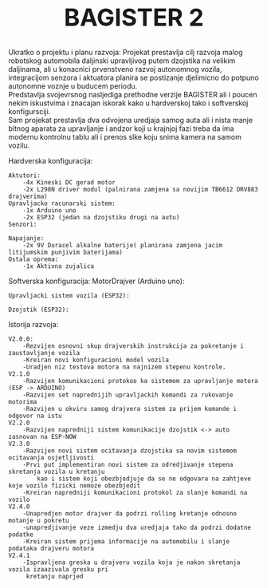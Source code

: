 <h1 align="center" style="font-size: 48px;">BAGISTER 2</h1>


Ukratko o projektu i planu razvoja:
    Projekat prestavlja cilj razvoja malog robotskog automobila daljinski upravljivog
    putem dzojstika na velikim daljinama, ali u konacnici prvenstveno razvoj
    autonomnog vozila, integracijom senzora i aktuatora planira se postizanje djelimicno
    do potpuno autonomne voznje u buducem periodu.  
    Predstavlja svojevrsnog nasljediga prethodne verzije BAGISTER ali i poucen nekim
    iskustvima i znacajan iskorak kako u hardverskoj tako i softverskoj konfigursciji.  
    Sam projekat prestavlja dva odvojena uredjaja samog auta ali i nista manje bitnog
    aparata za upravljanje i andzor koji u krajnjoj fazi treba da ima modernu kontrolnu
    tablu ali i prenos slke koju snima kamera na samom vozilu.

Hardverska konfiguracija:  

    Aktutori:  
        -4x Kineski DC gerad motor  
        -2x L298N driver modul (palnirana zamjena sa novijim TB6612 DRV883 drajverima)  
    Upravljacko racunarski sistem:  
        -1x Arduino uno  
        -2x ESP32 (jedan na dzojstiku drugi na autu)  
    Senzori:  

    Napajanje:  
        -2x 9V Duracel alkalne baterije( planirana zamjena jacim litijumskim punjivim baterijama)  
    Ostala oprema:  
        -1x Aktivna zujalica  

Softverska konfiguracija:
    MotorDrajver (Arduino uno):

    Upravljacki sistem vozila (ESP32):

    Dzojstik (ESP32):

Istorija razvoja:

    V2.0.0:
        -Rezvijen osnovni skup drajverskih instrukcija za pokretanje i zaustavljanje vozila
        -Kreiran novi konfiguracioni model vozila
        -Uradjen niz testova motora na najnizem stepenu kontrole.
    V2.1.0
        -Razvijen komunikacioni protokoo ka sistemom za upravljanje motora (ESP -> ARDUINO)
        -Razvijen set naprednijih upravljackih komandi za rukovanje motorima
        -Razvijen u okviru samog drajvera sistem za prijem komande i odgovor na istu
    V2.2.0
        -Razvijen napredniji sistem komunikacije dzojstik <-> auto zasnovan na ESP-NOW
    V2.3.0
        -Razvijen novi sistem ocitavanja dzojstika sa novim sistemom ocitavanja osjetljivosti
        -Prvi put implementiran novi sistem za odredjivanje stepena skretanja vozila u kretanju
            kao i sistem koji obezbjedjuje da se ne odgovara na zahtjeve koje vozilo fizicki nemoze obezbjedit
        -Kreiran napredniji komunikacioni protokol za slanje komandi na vozilo
    V2.4.0
        -Unapredjen motor drajver da podrzi rolling kretanje odnosno motanje u pokretu
        -unapredjivanje veze izmedju dva uredjaja tako da podrzi dodatne podatke
        -Kreiran sistem prijema informacije na automobilu i slanje podataka drajveru motora
    V2.4.1
        -Ispravljena greska u drajveru vozila koja je nakon skretanja vozila izaazivala gresku pri 
         kretanju naprjed